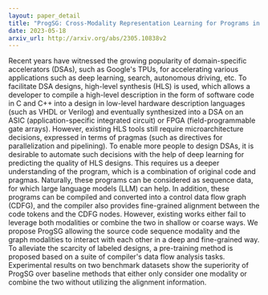 ```yaml
---
layout: paper_detail
title: "ProgSG: Cross-Modality Representation Learning for Programs in Electronic Design Automation"
date: 2023-05-18
arxiv_url: http://arxiv.org/abs/2305.10838v2
---
```


Recent years have witnessed the growing popularity of domain-specific accelerators (DSAs), such as Google's TPUs, for accelerating various applications such as deep learning, search, autonomous driving, etc. To facilitate DSA designs, high-level synthesis (HLS) is used, which allows a developer to compile a high-level description in the form of software code in C and C++ into a design in low-level hardware description languages (such as VHDL or Verilog) and eventually synthesized into a DSA on an ASIC (application-specific integrated circuit) or FPGA (field-programmable gate arrays). However, existing HLS tools still require microarchitecture decisions, expressed in terms of pragmas (such as directives for parallelization and pipelining). To enable more people to design DSAs, it is desirable to automate such decisions with the help of deep learning for predicting the quality of HLS designs. This requires us a deeper understanding of the program, which is a combination of original code and pragmas. Naturally, these programs can be considered as sequence data, for which large language models (LLM) can help. In addition, these programs can be compiled and converted into a control data flow graph (CDFG), and the compiler also provides fine-grained alignment between the code tokens and the CDFG nodes. However, existing works either fail to leverage both modalities or combine the two in shallow or coarse ways. We propose ProgSG allowing the source code sequence modality and the graph modalities to interact with each other in a deep and fine-grained way. To alleviate the scarcity of labeled designs, a pre-training method is proposed based on a suite of compiler's data flow analysis tasks. Experimental results on two benchmark datasets show the superiority of ProgSG over baseline methods that either only consider one modality or combine the two without utilizing the alignment information.
